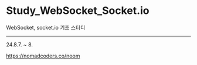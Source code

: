 # Study_WebSocket_Socket.io

WebSocket, socket.io 기초 스터디

---

24.8.7. ~ 8.

https://nomadcoders.co/noom

